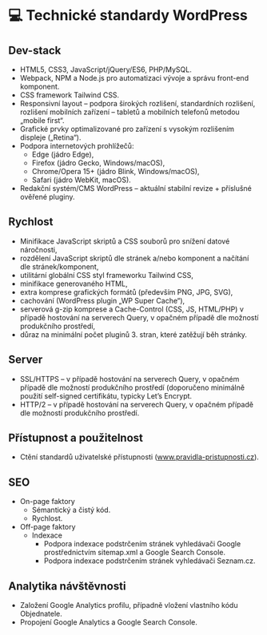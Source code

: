 # 💻 Technické standardy WordPress

## Dev-stack
- HTML5, CSS3, JavaScript/jQuery/ES6, PHP/MySQL.
- Webpack, NPM a Node.js pro automatizaci vývoje a správu front-end komponent.
- CSS framework Tailwind CSS.
- Responsivní layout – podpora širokých rozlišení, standardních rozlišení, rozlišení mobilních zařízení – tabletů a mobilních telefonů metodou „mobile first“.
- Grafické prvky optimalizované pro zařízení s vysokým rozlišením displeje („Retina“).
- Podpora internetových prohlížečů:
	- Edge (jádro Edge),
	- Firefox (jádro Gecko, Windows/macOS),
	- Chrome/Opera 15+ (jádro Blink, Windows/macOS),
	- Safari (jádro WebKit, macOS).
- Redakční systém/CMS WordPress – aktuální stabilní revize + příslušné ověřené pluginy.

## Rychlost
- Minifikace JavaScript skriptů a CSS souborů pro snížení datové náročnosti,
- rozdělení JavaScript skriptů dle stránek a/nebo komponent a načítání dle stránek/komponent,
- utilitární globální CSS styl frameworku Tailwind CSS,
- minifikace generovaného HTML,
- extra komprese grafických formátů (především PNG, JPG, SVG),
- cachování (WordPress plugin „WP Super Cache“),
- serverová g-zip komprese a Cache-Control (CSS, JS, HTML/PHP) v případě hostování na serverech Query, v opačném případě dle možností produkčního prostředí,
- důraz na minimální počet pluginů 3. stran, které zatěžují běh stránky.

## Server
- SSL/HTTPS – v případě hostování na serverech Query, v opačném případě dle možností produkčního prostředí (doporučeno minimálně použití self-signed certifikátu, typicky Let’s Encrypt.
- HTTP/2 – v případě hostování na serverech Query, v opačném případě dle možností produkčního prostředí.

## Přístupnost a použitelnost
- Ctění standardů uživatelské přístupnosti (www.pravidla-pristupnosti.cz).

## SEO
- On-page faktory
	- Sémantický a čistý kód.
	- Rychlost.
- Off-page faktory
	- Indexace
		- Podpora indexace podstrčením stránek vyhledávači Google prostřednictvím sitemap.xml a Google Search Console.
		- Podpora indexace podstrčením stránek vyhledávači Seznam.cz.

## Analytika návštěvnosti 
- Založení Google Analytics profilu, případně vložení vlastního kódu Objednatele.
- Propojení Google Analytics a Google Search Console.
